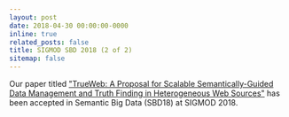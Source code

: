 ```yaml
---
layout: post
date: 2018-04-30 00:00:00-0000
inline: true
related_posts: false
title: SIGMOD SBD 2018 (2 of 2)
sitemap: false
---
```


Our paper titled ["TrueWeb: A Proposal for Scalable Semantically-Guided Data Management and Truth Finding in Heterogeneous Web Sources"](/assets/pdf/papers/trueweb.pdf) has been accepted in Semantic Big Data (SBD18) at SIGMOD 2018.
